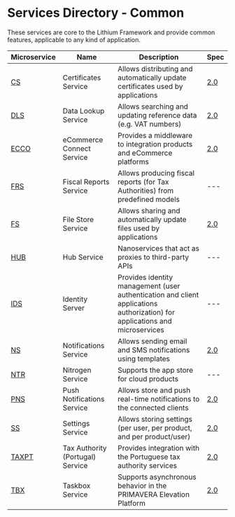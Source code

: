 # Services Directory - Common

These services are core to the Lithium Framework and provide common features, applicable to any kind of application.

| Microservice | Name | Description | Spec |
| - | - | - | - |
| [CS](./cs.md) | Certificates Service | Allows distributing and automatically update certificates used by applications | [2.0](./specs/cs-spec-2.0.md) |
| [DLS](./dls.md) | Data Lookup Service | Allows searching and updating reference data (e.g. VAT numbers) | [2.0](./specs/dls-spec-2.0.md) |
| [ECCO](./ecco.md) | eCommerce Connect Service | Provides a middleware to integration products and eCommerce platforms | [2.0](./specs/ecco-spec-2.0.md) |
| [FRS](./frs.md) | Fiscal Reports Service | Allows producing fiscal reports (for Tax Authorities) from predefined models | --- |
| [FS](./fs.md) | File Store Service | Allows sharing and automatically update files used by applications | [2.0](./specs/fs-spec-2.0.md) |
| [HUB](./hub.md) | Hub Service | Nanoservices that act as proxies to third-party APIs | --- |
| [IDS](./ids.md) | Identity Server | Provides identity management (user authentication and client applications authorization) for applications and microservices | --- |
| [NS](./ns.md) | Notifications Service | Allows sending email and SMS notifications using templates | [2.0](./specs/ns-spec-2.0.md) |
| [NTR](./ntr.md) | Nitrogen Service | Supports the app store for cloud products | --- |
| [PNS](./pns.md) | Push Notifications Service | Allows store and push real-time notifications to the connected clients | [2.0](./specs/pns-spec-2.0.md) |
| [SS](./ss.md) | Settings Service | Allows storing settings (per user, per product, and per product/user) | [2.0](./specs/ss-spec-2.0.md) |
| [TAXPT](./taxpt.md) | Tax Authority (Portugal) Service | Provides integration with the Portuguese tax authority services | [2.0](./specs/taxpt-spec-2.0.md) |
| [TBX](./tbx.md) | Taskbox Service | Supports asynchronous behavior in the PRIMAVERA Elevation Platform | [2.0](./specs/tbx-spec-2.0.md) |
